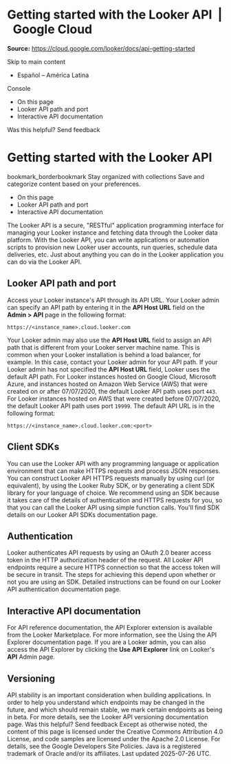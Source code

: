 # Getting started with the Looker API  |  Google Cloud

**Source:** https://cloud.google.com/looker/docs/api-getting-started

Skip to main content 
  * Español – América Latina

Console 


  * On this page
  * Looker API path and port
  * Interactive API documentation




Was this helpful?
Send feedback 
#  Getting started with the Looker API
bookmark_borderbookmark Stay organized with collections  Save and categorize content based on your preferences.
  * On this page
  * Looker API path and port
  * Interactive API documentation


The Looker API is a secure, "RESTful" application programming interface for managing your Looker instance and fetching data through the Looker data platform. With the Looker API, you can write applications or automation scripts to provision new Looker user accounts, run queries, schedule data deliveries, etc. Just about anything you can do in the Looker application you can do via the Looker API.
## Looker API path and port
Access your Looker instance's API through its API URL.
Your Looker admin can specify an API path by entering it in the **API Host URL** field on the **Admin > API** page in the following format:
```
https://<instance_name>.cloud.looker.com

```

Your Looker admin may also use the **API Host URL** field to assign an API path that is different from your Looker server machine name. This is common when your Looker installation is behind a load balancer, for example. In this case, contact your Looker admin for your API path.
If your Looker admin has not specified the **API Host URL** field, Looker uses the default API path. For Looker instances hosted on Google Cloud, Microsoft Azure, and instances hosted on Amazon Web Service (AWS) that were created on or after 07/07/2020, the default Looker API path uses port `443`. For Looker instances hosted on AWS that were created before 07/07/2020, the default Looker API path uses port `19999`. The default API URL is in the following format:
```
https://<instance_name>.cloud.looker.com:<port>

```

## Client SDKs
You can use the Looker API with any programming language or application environment that can make HTTPS requests and process JSON responses. You can construct Looker API HTTPS requests manually by using curl (or equivalent), by using the Looker Ruby SDK, or by generating a client SDK library for your language of choice. We recommend using an SDK because it takes care of the details of authentication and HTTPS requests for you, so that you can call the Looker API using simple function calls.
You'll find SDK details on our Looker API SDKs documentation page.
## Authentication
Looker authenticates API requests by using an OAuth 2.0 bearer access token in the HTTP authorization header of the request. All Looker API endpoints require a secure HTTPS connection so that the access token will be secure in transit.
The steps for achieving this depend upon whether or not you are using an SDK. Detailed instructions can be found on our Looker API authentication documentation page.
## Interactive API documentation
For API reference documentation, the API Explorer extension is available from the Looker Marketplace. For more information, see the Using the API Explorer documentation page. If you are a Looker admin, you can also access the API Explorer by clicking the **Use API Explorer** link on Looker's **API** Admin page.
## Versioning
API stability is an important consideration when building applications. In order to help you understand which endpoints may be changed in the future, and which should remain stable, we mark certain endpoints as being in beta. For more details, see the Looker API versioning documentation page.
Was this helpful?
Send feedback 
Except as otherwise noted, the content of this page is licensed under the Creative Commons Attribution 4.0 License, and code samples are licensed under the Apache 2.0 License. For details, see the Google Developers Site Policies. Java is a registered trademark of Oracle and/or its affiliates.
Last updated 2025-07-26 UTC.



